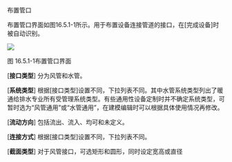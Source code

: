  布置管口
<br/>

布置管口界面如图16.5.1\-1所示。用于布置设备连接管道的接口，在\[完成设备\]时被自动识别。

![](file:///C:\Users\pkpm\AppData\Local\Temp\ksohtml8136\wps238.jpg)

图 16.5.1\-1布置管口界面

\[**接口类型**\] 分为风管和水管。

\[**系统类型**\] 根据\[接口类型\]设置不同，下拉列表不同。其中水管系统类型列出了暖通给排水专业所有受管理系统类型。有些通用性设备定制时并不确定系统类型，可暂时选为“风管通用”或“水管通用”，在建模编辑时可以根据具体使用情况再修改。

\[**流动方向**\] 包括流出、流入、均可和未定义。

\[**连接方式**\] 根据\[接口类型\]设置不同，下拉列表不同。

\[**截面类型**\] 对于风管接口，可选矩形和圆形，同时设定宽高或直径